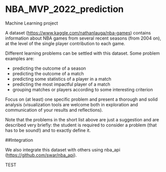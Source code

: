 # NBA_MVP_2022_prediction
Machine Learning project

A dataset (https://www.kaggle.com/nathanlauga/nba-games) contains information about NBA games from several recent seasons (from 2004 on), at the level of the single player contribution to each game.

Different learning problems can be settled with this dataset. Some problem examples are:

 - predicting the outcome of a season
 - predicting the outcome of a match
 - predicting some statistics of a player in a match
 - predicting the most impactful player of a match
 - grouping matches or players according to some interesting criterion

Focus on (at least) one specific problem and present a thorough and solid analysis (visualization tools are welcome both in exploration and communication of your results and reflections). 

Note that the problems in the short list above are just a suggestion and are described very briefly: the student is required to consider a problem (that has to be sound!) and to exactly define it.

##Integration

We also integrate this dataset with others using nba_api (https://github.com/swar/nba_api).

TEST

